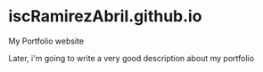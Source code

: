 # iscRamirezAbril.github.io
My Portfolio website

Later, i'm going to write a very good description about my portfolio